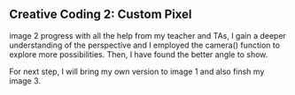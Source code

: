## Creative Coding 2: Custom Pixel

image 2 progress
with all the help from my teacher and TAs, I gain a deeper understanding of the perspective and I employed the camera() function to explore more possibilities. Then, I have found the better angle to show.

For next step, I will bring my own version to image 1 and also finsh my image 3.
<!-- work on my style
Finally, I built a consistent style of series. I took this sort of shots from the different spots. When I employ my concept to these photos, I can show a specific sense of dimension. The viewers could feel something come out, fade away, pass by.

There is sort of challenges at this stage:
1. background texture( have to learn how to create 3d texture, like 3d supershapes or noise.
2. When I transfer my code to the class system, something always has been changed. I have to work it out the rule of it.
3. viewpoint control
4. how to calculate the angle of rotation on X, Y, Z axis.
 -->
<!-- smart mask
My story setting and smart mask
It's an amazing system to make a mask of a wide range of objects. Also, I finally select my series of images. To ensure express my consistent style explicitly, I choose the image from the different angles to view the object, upward view, vertical view, side view to make sure the 3d visual effect stand out.

For next step, I will refine the details of the shapes and adjust the perspective to fulfil my intention. -->


<!-- progress

I was inspired by the work form processing. The initial idea is if I transfer the whole thing to the Z axis and I may find a specific angle to give a sense of 3d to viewers.
I referenced Isometric projection, An isometric view of an object can be obtained by choosing the viewing direction such that the angles between the projections of the x, y, and z-axes are all the same. It points out the mathematics method how to calculate the rotation angle.

I push my experiment from 2d to 3d, that's the key point of my plan. I adjust the height of the part of mask. I have done some research about how to control the camera viewpoint ortho(). I am still working on this part though.
 -->


<!-- The start

I spent about two weeks to explore the field of image processing both in p5js and processing. After I gained deeper understanding of it, I was going to think about custom pixels.

The first step is how to locate each pixel in the image. Definitely, there is a way offered in the example file. I also have learned another way to locate the pixel in image.

Then, I roughly create different shapes for the pixels to take a glance of the visual effect.

By the way, I was thinking of the animation effect for this project. I am betting that would be cool. surely, in this case, I have tried sorts of methods to figure it out.
 -->
<!-- The images above are photos of Wellington CBD algorithmically processed with a lightly modified version of the [p5.js Pointillism example](https://p5js.org/examples/image-pointillism.html). The masks for each photo highlight various objects. Replace this text with your own which explains the source of your photos, masking, and applied algorithm.
 -->